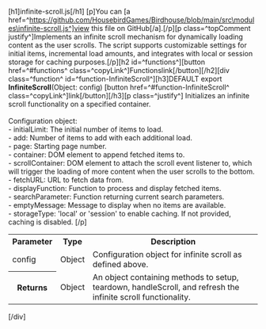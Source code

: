 [h1]infinite-scroll.js[/h1]
[p]You can [a href=^https://github.com/HousebirdGames/Birdhouse/blob/main/src\modules\infinite-scroll.js^]view this file on GitHub[/a].[/p][p class=^topComment justify^]Implements an infinite scroll mechanism for dynamically loading content as the user scrolls. The script supports customizable settings for initial items, incremental load amounts, and integrates with local or session storage for caching purposes.[/p][h2 id=^functions^][button href=^#functions^ class=^copyLink^]Functions<span class="material-icons spaceLeft">link</span>[/button][/h2][div class=^function^ id=^function-InfiniteScroll^][h3]DEFAULT export <strong class="copyData" data-copy="InfiniteScroll(Object)">InfiniteScroll</strong>(Object: config) [button href=^#function-InfiniteScroll^ class=^copyLink^]<span class="material-icons">link</span>[/button][/h3][p class=^justify^] Initializes an infinite scroll functionality on a specified container. <br> <br> Configuration object: <br> - initialLimit: The initial number of items to load. <br> - add: Number of items to add with each additional load. <br> - page: Starting page number. <br> - container: DOM element to append fetched items to. <br> - scrollContainer: DOM element to attach the scroll event listener to, which will trigger the loading of more content when the user scrolls to the bottom. <br> - fetchURL: URL to fetch data from. <br> - displayFunction: Function to process and display fetched items. <br> - searchParameter: Function returning current search parameters. <br> - emptyMessage: Message to display when no items are available. <br> - storageType: &#039;local&#039; or &#039;session&#039; to enable caching. If not provided, caching is disabled. [/p]<table><tr><th>Parameter</th><th>Type</th><th>Description</th></tr><tr><td class="parameter">config</td><td>Object</td><td>Configuration object for infinite scroll as defined above.</td></tr><tr></tr><tr><th class="returns">Returns</th><td>Object</td><td>An object containing methods to setup, teardown, handleScroll, and refresh the infinite scroll functionality.</td></tr></table>[/div]
